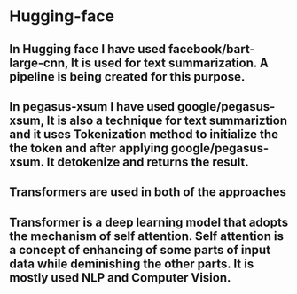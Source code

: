 # Hugging-face
## In Hugging face I have used facebook/bart-large-cnn, It is used for text summarization. A pipeline is being created for this purpose.
## In pegasus-xsum I have used google/pegasus-xsum, It is also a technique for text summariztion and it uses Tokenization method to initialize the the token and after applying google/pegasus-xsum. It detokenize and returns the result.
## Transformers are used in both of the approaches
## Transformer is a deep learning model that adopts the mechanism of self attention. Self attention is a concept of enhancing of some parts of input data while deminishing the other parts. It is mostly used NLP and Computer Vision.
